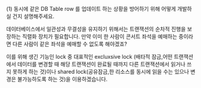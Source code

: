 (1) 동시에 같은 DB Table row 를 업데이트 하는 상황을 방어하기 위해 어떻게 개발하실 건지 설명해주세요.


데이터베이스에서 일관성과 무결성을 유지하기 위해서는 트랜잭션의 순차적 진행을 보장하는 직렬화 장치가 필요합니다.
만약 이미 한 사람이 콘서트 좌석을 예매하는 중이라면 다른 사람이 같은 좌석을 예매할 수 없도록 해야겠죠?

이를 위해 생긴 기능인 lock 중 대표적인 excluxsive lock (배타적 잠금,어떤 트랜잭션에서 데이터를 변경할 때 해당 트랜잭션이 완료될 때까지 다른 트랜잭션에서 읽거나 쓰지 못하게 하는 것)이나 shared lock(공유잠금,한 리소스를 동시에 읽을 수는 있으나 변경은 불가능하도록 하는 것)을 이용하겠습니다.
